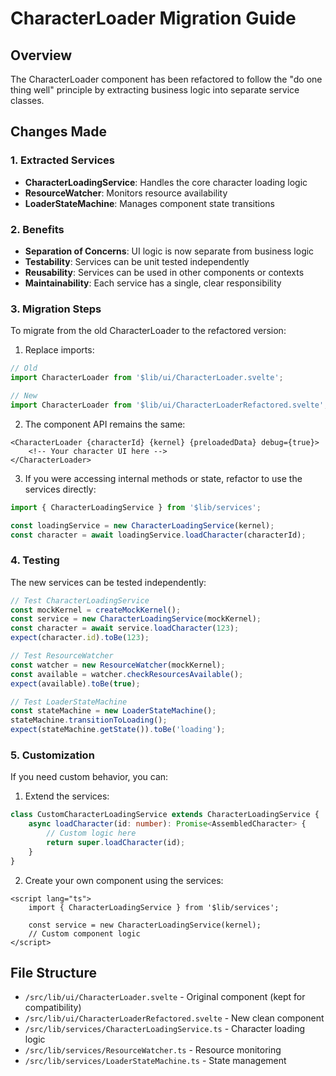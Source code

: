 # CharacterLoader Migration Guide

## Overview

The CharacterLoader component has been refactored to follow the "do one thing well" principle by extracting business logic into separate service classes.

## Changes Made

### 1. Extracted Services

- **CharacterLoadingService**: Handles the core character loading logic
- **ResourceWatcher**: Monitors resource availability
- **LoaderStateMachine**: Manages component state transitions

### 2. Benefits

- **Separation of Concerns**: UI logic is now separate from business logic
- **Testability**: Services can be unit tested independently
- **Reusability**: Services can be used in other components or contexts
- **Maintainability**: Each service has a single, clear responsibility

### 3. Migration Steps

To migrate from the old CharacterLoader to the refactored version:

1. Replace imports:

```typescript
// Old
import CharacterLoader from '$lib/ui/CharacterLoader.svelte';

// New
import CharacterLoader from '$lib/ui/CharacterLoaderRefactored.svelte';
```

2. The component API remains the same:

```svelte
<CharacterLoader {characterId} {kernel} {preloadedData} debug={true}>
	<!-- Your character UI here -->
</CharacterLoader>
```

3. If you were accessing internal methods or state, refactor to use the services directly:

```typescript
import { CharacterLoadingService } from '$lib/services';

const loadingService = new CharacterLoadingService(kernel);
const character = await loadingService.loadCharacter(characterId);
```

### 4. Testing

The new services can be tested independently:

```typescript
// Test CharacterLoadingService
const mockKernel = createMockKernel();
const service = new CharacterLoadingService(mockKernel);
const character = await service.loadCharacter(123);
expect(character.id).toBe(123);

// Test ResourceWatcher
const watcher = new ResourceWatcher(mockKernel);
const available = watcher.checkResourcesAvailable();
expect(available).toBe(true);

// Test LoaderStateMachine
const stateMachine = new LoaderStateMachine();
stateMachine.transitionToLoading();
expect(stateMachine.getState()).toBe('loading');
```

### 5. Customization

If you need custom behavior, you can:

1. Extend the services:

```typescript
class CustomCharacterLoadingService extends CharacterLoadingService {
	async loadCharacter(id: number): Promise<AssembledCharacter> {
		// Custom logic here
		return super.loadCharacter(id);
	}
}
```

2. Create your own component using the services:

```svelte
<script lang="ts">
	import { CharacterLoadingService } from '$lib/services';

	const service = new CharacterLoadingService(kernel);
	// Custom component logic
</script>
```

## File Structure

- `/src/lib/ui/CharacterLoader.svelte` - Original component (kept for compatibility)
- `/src/lib/ui/CharacterLoaderRefactored.svelte` - New clean component
- `/src/lib/services/CharacterLoadingService.ts` - Character loading logic
- `/src/lib/services/ResourceWatcher.ts` - Resource monitoring
- `/src/lib/services/LoaderStateMachine.ts` - State management
